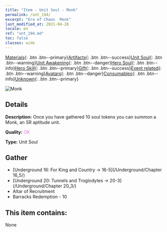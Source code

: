 ```yaml
---
title: "Item - Unit Soul - Monk"
permalink: /unt_194/
excerpt: "Era of Chaos  Monk"
last_modified_at: 2021-04-28
locale: en
ref: "unt_194.md"
toc: false
classes: wide
---
```

 [Materials](/Items/){: .btn .btn--primary}[Artifacts](/Items/Artifacts/){: .btn .btn--success}[Unit Soul](/Items/UnitSoul/){: .btn .btn--warning}[Unit Awakening](/Items/UnitAwakening/){: .btn .btn--danger}[Hero Soul](/Items/HeroSoul/){: .btn .btn--info}[Hero Skill](/Items/HeroSkill/){: .btn .btn--primary}[Gift](/Items/Gift/){: .btn .btn--success}[Event related](/Items/Events/){: .btn .btn--warning}[Avatars](/Items/Avatars/){: .btn .btn--danger}[Consumables](/Items/Consumables/){: .btn .btn--info}[Unknown](/Items/Unknown/){: .btn .btn--primary}

 ![Monk](/images/u/ti_senglv.jpg)

## Details
 **Description:** Once you have gathered 10 soul tokens you can summon a Monk, an SR aptitude unit.

 **Quality:** <span style="color: #DA70D6">OK</span>

 **Type:** Unit Soul

## Gather

*    [Underground 16: For King and Country -> 16-5](/Underground/Chapter 16_5/) 
*    [Underground 20: Tunnels and Troglodytes -> 20-3](/Underground/Chapter 20_3/) 
*    Altar of Recruitment 
*    Barracks Redemption - 10 

## This item contains:

  None

